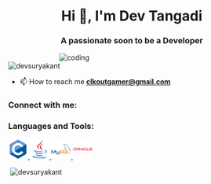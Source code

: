 <h1 align="center">Hi 👋, I'm Dev Tangadi</h1>
<h3 align="center">A passionate soon to be a Developer</h3>

<img align="right" alt="coding" width="400" src="https://media.tenor.com/LcbB94yg5l8AAAAC/kratos-god-of-war.gif">

<p align="left"> <img src="https://komarev.com/ghpvc/?username=devsuryakant&label=Profile%20views&color=0e75b6&style=flat" alt="devsuryakant" /> </p>

- 📫 How to reach me **clkoutgamer@gmail.com**

<h3 align="left">Connect with me:</h3>
<p align="left">
</p>

<h3 align="left">Languages and Tools:</h3>
<p align="left"> <a href="https://www.cprogramming.com/" target="_blank" rel="noreferrer"> <img src="https://raw.githubusercontent.com/devicons/devicon/master/icons/c/c-original.svg" alt="c" width="40" height="40"/> </a> <a href="https://www.java.com" target="_blank" rel="noreferrer"> <img src="https://raw.githubusercontent.com/devicons/devicon/master/icons/java/java-original.svg" alt="java" width="40" height="40"/> </a> <a href="https://www.mysql.com/" target="_blank" rel="noreferrer"> <img src="https://raw.githubusercontent.com/devicons/devicon/master/icons/mysql/mysql-original-wordmark.svg" alt="mysql" width="40" height="40"/> </a> <a href="https://www.oracle.com/" target="_blank" rel="noreferrer"> <img src="https://raw.githubusercontent.com/devicons/devicon/master/icons/oracle/oracle-original.svg" alt="oracle" width="40" height="40"/> </a> </p>

<p>&nbsp;<img align="center" src="https://github-readme-stats.vercel.app/api?username=Dev-Tangadi&show_icons=true&locale=en" alt="devsuryakant" /></p>
